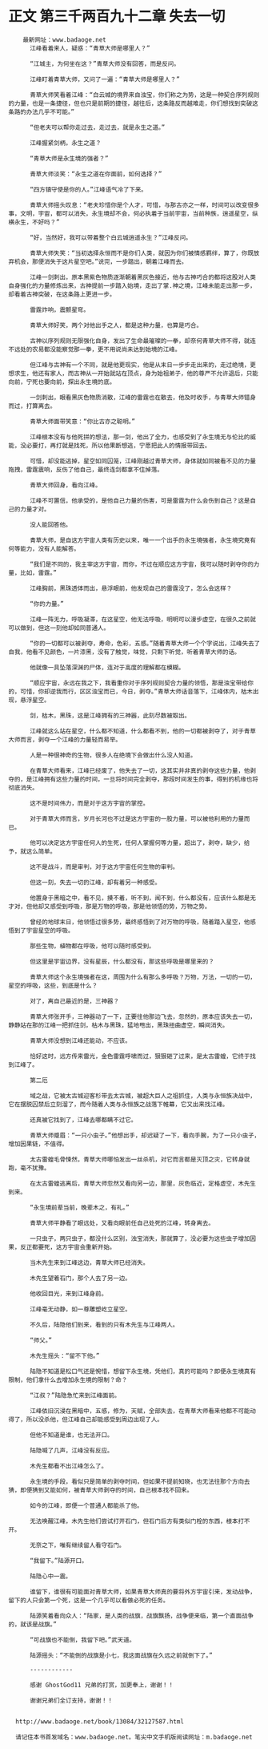 # 正文 第三千两百九十二章 失去一切
        最新网址：www.badaoge.net
          江峰看着来人，疑惑：“青草大师是哪里人？”
      
          “江城主，为何坐在这？”青草大师没有回答，而是反问。
      
          江峰盯着青草大师，又问了一遍：“青草大师是哪里人？”
      
          青草大师笑看着江峰：“白云城的境界来自浊宝，你们称之为势，这是一种契合序列规则的力量，也是一条捷径，但也只是前期的捷径，越往后，这条路反而越难走，你们想找到突破这条路的办法几乎不可能。”
      
          “但老夫可以帮你走过去，走过去，就是永生之道。”
      
          江峰握紧剑柄，永生之道？
      
          “青草大师是永生境的强者？”
      
          青草大师淡笑：“永生之道在你面前，如何选择？”
      
          “四方镇守使是你的人。”江峰语气冷了下来。
      
          青草大师摇头叹息：“老夫珍惜你是个人才，可惜，与那古亦之一样，时间可以改变很多事，文明，宇宙，都可以消失，永生境却不会，何必执着于当前宇宙，当前种族，逍遥星空，纵横永生，不好吗？”
      
          “好，当然好，我可以带着整个白云城逍遥永生？”江峰反问。
      
          青草大师失笑：“当初选择永恒而不是你们人类，就因为你们被情感羁绊，算了，你既放弃机会，那便消失于这片星空吧。”说完，一步踏出，朝着江峰而去。
      
          江峰一剑刺出，原本黑紫色物质逐渐朝着黑灰色接近，他与古神巧合的都将这股对人类自身强化的力量修炼出来，古神提前一步踏入始境，走出了掌.神之境，江峰未能走出那一步，却看着古神突破，在这条路上更进一步。
      
          雷霆炸响，震颤星穹。
      
          青草大师好笑，两个对他出手之人，都是这种力量，也算是巧合。
      
          古神以序列规则无限强化自身，发出了生命最璀璨的一拳，却奈何青草大师不得，就连不远处的农易都没能察觉那一拳，更不用说尚未达到始境的江峰。
      
          但江峰与古神有一个不同，就是他更现实，他是从末日一步步走出来的，走过绝境，更想求生，他还有家人，而古神从一开始就站在顶点，身为始祖弟子，他的尊严不允许退后，只能向前，宁死也要向前，探出永生境的底。
      
          一剑刺出，眼看黑灰色物质消散，江峰的雷霆也在散去，他及时收手，与青草大师错身而过，打算离去。
      
          青草大师面带笑意：“你比古亦之聪明。”
      
          江峰根本没有与他死拼的想法，那一剑，他出了全力，也感受到了永生境无与伦比的威能，没必要打，再打就是找死，所以他果断想逃，宁愿把此人的情报带回去。
      
          可惜，却没能逃掉，星空如同囚笼，江峰刚越过青草大师，身体就如同被看不见的力量拖拽，雷霆震响，反伤了他自己，最终连剑都拿不住掉落。
      
          青草大师回身，看向江峰。
      
          江峰不可置信，他承受的，是他自己力量的伤害，可是雷霆为什么会伤到自己？这是自己的力量才对。
      
          没人能回答他。
      
          青草大师，是自这方宇宙人类有历史以来，唯一一个出手的永生境强者，永生境究竟有何等能力，没有人能解答。
      
          “我们是不同的，我主宰这方宇宙，而你，不过在顺应这方宇宙，我可以随时剥夺你的力量，比如，雷霆。”
      
          江峰胸前，黑珠透体而出，悬浮眼前，他发现自己的雷霆没了，怎么会这样？
      
          “你的力量。”
      
          江峰一阵无力，呼吸凝滞，在这星空，他无法呼吸，明明可以漫步虚空，在很久之前就可以做到，但这一刻他却如同普通人。
      
          “你的一切都可以被剥夺，寿命，色彩，五感。”随着青草大师一个个字说出，江峰失去了自我，他看不见颜色，一片漆黑，没有了触觉，味觉，只剩下听觉，听着青草大师的话。
      
          他就像一具坠落深渊的尸体，连对于高度的理解都在模糊。
      
          “顺应宇宙，永远在我之下，我看重你对于序列规则契合力量的领悟，那是浊宝带给你的，可惜，你却逆我而行，区区浊宝而已，今日，剥夺。”青草大师话音落下，江峰体内，枯木出现，悬浮星空。
      
          剑，枯木，黑珠，这是江峰拥有的三神器，此刻尽数被取出。
      
          江峰就这么站在星空，什么都不知道，什么都看不到，他的一切都被剥夺了，对于青草大师而言，剥夺一个江峰的力量轻而易举。
      
          人是一种很神奇的生物，很多人在绝境下会做出什么没人知道。
      
          在青草大师看来，江峰已经废了，他失去了一切，这其实并非真的剥夺这些力量，他剥夺的，是江峰拥有这些力量的时间，一旦将时间完全剥夺，那段时间发生的事，得到的机缘也将彻底消失。
      
          这不是时间伟力，而是对于这方宇宙的掌控。
      
          对于青草大师而言，岁月长河也不过是这方宇宙的一股力量，可以被他利用的力量而已。
      
          他可以决定这方宇宙任何人的生死，任何人掌握何等力量，超出了，剥夺，缺少，给予，就这么简单。
      
          这不是战斗，而是审判，对于这方宇宙任何生物的审判。
      
          但这一刻，失去一切的江峰，却有着另一种感受。
      
          他置身于黑暗之中，看不见，摸不着，听不到，闻不到，什么都没有，应该什么都是无才对，但他却又感受到呼吸，那是万物的呼吸，那是他领悟的势，万物之势。
      
          曾经的地球末日，他领悟过很多势，最终感悟到了对万物的呼吸，随着踏入星空，他感悟到了宇宙星空的呼吸。
      
          那些生物，植物都在呼吸，他可以随时感受到。
      
          但这里是宇宙边界，没有星辰，什么都没有，那这些呼吸是哪里来的？
      
          青草大师这个永生境强者在这，周围为什么有那么多呼吸？万物，万法，一切的一切，星空的呼吸，这些，到底是什么？
      
          对了，离自己最近的是，三神器？
      
          青草大师张开手，三神器动了一下，正要往他那边飞去，忽然的，原本应该失去一切，静静站在那的江峰一把抓住剑，枯木与黑珠，猛地甩出，黑珠扭曲虚空，瞬间消失。
      
          青草大师没想到江峰还能动，不应该。
      
          恰好这时，远方传来雷光，金色雷霆呼啸而过，狠狠砸了过来，是太古雷蝗，它终于找到江峰了。
      
          第二厄
      
          域之战，它被太古城迎客杉带去太古城，被超大巨人之祖抓住，人类与永恒族决战中，它在摆脱囚禁后立刻溜了，而今随着人类与永恒族之战落下帷幕，它又出来找江峰。
      
          还真被它找到了，江峰去哪都瞒不过它。
      
          青草大师蹙眉：“一只小虫子。”他想出手，却迟疑了一下，看向手腕，为了一只小虫子，增加因果链，不值得。
      
          太古雷蝗毛骨悚然，青草大师哪怕发出一丝杀机，对它而言都是灭顶之灾，它转身就跑，毫不犹豫。
      
          在太古雷蝗逃离后，青草大师忽然又看向另一边，那里，灰色临近，定格虚空，木先生到来。
      
          “永生境前辈当前，晚辈木之，有礼。”
      
          青草大师平静看了眼远处，又看向眼前任自己处死的江峰，转身离去。
      
          一只虫子，两只虫子，都没什么区别，浊宝消失，那就算了，没必要为这些虫子增加因果，反正都要死，这方宇宙会重新开始。
      
          当木先生来到江峰这边，青草大师已经消失。
      
          木先生望着石门，那个人去了另一边。
      
          他收回目光，来到江峰身前。
      
          江峰毫无动静，如一尊雕塑屹立星空。
      
          不久后，陆隐他们到来，看到的只有木先生与江峰两人。
      
          “师父。”
      
          木先生摇头：“留不下他。”
      
          陆隐不知道是松口气还是惋惜，想留下永生境，凭他们，真的可能吗？即便永生境真有限制，他们拿什么去增加永生境的限制？命？
      
          “江叔？”陆隐急忙来到江峰面前。
      
          江峰依旧沉浸在黑暗中，五感，修为，天赋，全部失去，在青草大师看来他都不可能动得了，所以没杀他，但江峰自己却能感受到周边出现了人。
      
          但他不知道是谁，也无法开口。
      
          陆隐喊了几声，江峰没有反应。
      
          木先生都看不出江峰怎么了。
      
          永生境的手段，看似只是简单的剥夺时间，但如果不提前知晓，也无法往那个方向去猜，即便猜到又能如何，被青草大师剥夺的时间，自己根本找不回来。
      
          如今的江峰，即便一个普通人都能杀了他。
      
          无法唤醒江峰，木先生他们尝试打开石门，但石门后方有类似门栓的东西，根本打不开。
      
          无奈之下，唯有继续留人看守石门。
      
          “我留下。”陆源开口。
      
          陆隐心中一震。
      
          谁留下，谁很有可能面对青草大师，如果青草大师真的要将外方宇宙引来，发动战争，留下的人只会第一个死，这是一个几乎可以看做必死的任务。
      
          陆源笑着看向众人：“陆家，是人类的战旗，战旗飘扬，战争便来临，第一个直面战争的，就该是战旗。”
      
          “可战旗也不能倒，我留下吧。”武天道。
      
          陆源摇头：“不能倒的战旗是小七，我这面战旗在久远之前就倒下了。”
      
          ------------
      
          感谢 GhostGod11 兄弟的打赏，加更奉上，谢谢！！
      
          谢谢兄弟们全订支持，谢谢！！
      
      
      http://www.badaoge.net/book/13084/32127587.html
      
      请记住本书首发域名：www.badaoge.net。笔尖中文手机版阅读网址：m.badaoge.net